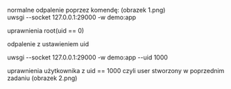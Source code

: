 normalne odpalenie poprzez komendę: (obrazek 1.png)  
uwsgi --socket 127.0.0.1:29000 -w demo:app  

uprawnienia root(uid == 0)  

odpalenie z ustawieniem uid  

uwsgi --socket 127.0.0.1:29000 -w demo:app --uid 1000  

uprawnienia użytkownika z uid == 1000 czyli user stworzony w poprzednim zadaniu (obrazek 2.png)  
